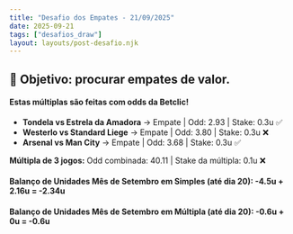 ```yaml
---
title: "Desafio dos Empates - 21/09/2025"
date: 2025-09-21
tags: ["desafios_draw"]
layout: layouts/post-desafio.njk
---
```


## 🎯 Objetivo: procurar empates de valor.  

#### Estas múltiplas são feitas com odds da Betclic!

- **Tondela vs Estrela da Amadora** → Empate | Odd: 2.93 | Stake: 0.3u ✅ 
- **Westerlo vs Standard Liege** → Empate | Odd: 3.80 | Stake: 0.3u ❌ 
- **Arsenal vs Man City** → Empate | Odd: 3.68 | Stake: 0.3u ✅ 

**Múltipla de 3 jogos:** Odd combinada: 40.11 | Stake da múltipla: 0.1u ❌

#### Balanço de Unidades Mês de Setembro em Simples (até dia 20): -4.5u + 2.16u = -2.34u
#### Balanço de Unidades Mês de Setembro em Múltipla (até dia 20): -0.6u + 0u = -0.6u